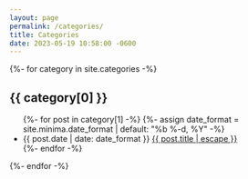 ```yaml
---
layout: page
permalink: /categories/
title: Categories
date: 2023-05-19 10:58:00 -0600
---
```

<div class="home">
{%- for category in site.categories -%}
  <h2 class="post-list-heading">{{ category[0] }}</h2>
  <ul class="post-list">
    {%- for post in category[1] -%}
      {%- assign date_format = site.minima.date_format | default: "%b %-d, %Y" -%}
      <li>
        <span class="post-meta">
          {{ post.date | date: date_format }}
        </span>
        <a class="post-link" href="{{ post.url | relative_url }}">
          {{ post.title | escape }}
        </a>
      </li>
    {%- endfor -%}
  </ul>
{%- endfor -%}
</div>